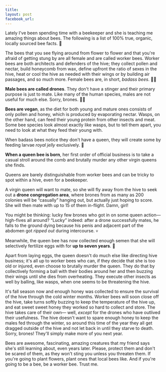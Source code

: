 ```yaml
---
title: 
layout: post
facebook_url: 
---
```


Lately I've been spending time with a beekeeper and she is  teaching me amazing things about bees. The following is a list of 100% true, organic, locally sourced bee facts. 🐝

The bees that you see flying around from flower to flower and that you're afraid of getting stung by are all female and are called worker bees. Worker bees are both architects and defenders of the hive; they collect pollen and nectar, build honeycomb from wax, define upfront the ratio of sexes in the hive, heat or cool the hive as needed with their wings or by building air passages, and so much more. Female bees are, in short, *badass bees*. 💁‍♀️

**Male bees are called drones**. They don't have a stinger and their primary purpose is just to mate. Like many of the human species, males are not useful for much else. Sorry, brones.  🙅‍♀️

**Bees are vegan**, as the diet for both young and mature ones consists of only pollen and honey, which is produced by evaporating nectar. Wasps, on the other hand, can feed their young protein from other insects and meat. Some bee species look almost exactly like wasps, but to tell them apart, you need to look at what they feed their young with.

When badass bees notice they don't have a queen, they will create some by feeding larvae *royal jelly* exclusively. 👑

**When a queen bee is born**, her first order of official business is to take a casual stroll around the comb and brutally murder any other virgin queens she finds.

Queens are barely distinguishable from worker bees and can be tricky to spot within a hive, even for a beekeeper.

A virgin queen will want to mate, so she will fly away from the hive to seek out a **drone congregation area**, where brones from as many as 200 colonies will be “casually” hanging out, but actually just hoping to score. She will then mate with up to 15 of them in-flight. Damn, girl!

You might be thinking: lucky few brones who got in on some queen action— high-fives all around? “Lucky” indeed: after a drone successfully mates, he falls to the ground dying because his penis and adjacent part of the abdomen got *ripped out* during intercourse. 💀

Meanwhile, the queen bee has now collected enough semen that she will selectively fertilize eggs with for **up to seven years**.   💅

Apart from laying eggs, the queen doesn't do much else like directing hive business; it's all up to worker bees who can, if they decide that she is too old or injured, even choose to brutally murder the queen. They do that by collectively forming a ball with their bodies around her and then buzzing their wings until she dies from overheating. They execute other insects as well by balling, like wasps, when one seems to be threatening the hive.

It's fall season now and enough honey was collected to ensure the survival of the hive through the cold winter months. Worker bees will soon close off the hive, take turns softly buzzing to keep the temperature of the hive up, and eat sweet sweet honey they worked so hard to collect and store. The hive takes care of their own— well, *except* for the drones who have outlived their usefulness. The hive doesn't want to spare enough honey to keep the males fed through the winter, so around this time of the year they all get dragged outside of the hive and not let back in until they starve to death. Sorry, brones! They'll simply make more of you next year.

Bees are awesome, fascinating, amazing creatures that my friend says she's still learning about, even years later. Please, protect them and don't be scared of them, as they won't sting you unless you threaten them. If you're going to plant flowers, plant ones that local bees like. And if you're going to be a bee, be a worker bee. Trust me.
